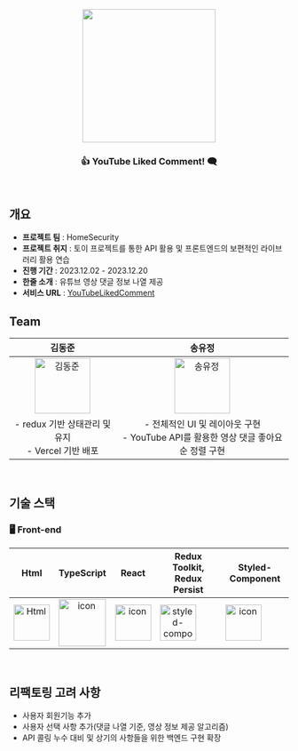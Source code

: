 <div align="center">
  <img src="https://github.com/HomeSecurityTeam/Youtube-Liked-Comment/assets/130089426/86feca5b-e98b-4d7b-ae62-d7d68eddd0a6" width="240">
</div>
<main align="center">
    <h3 align="center">👍 YouTube Liked Comment! 🗨️</h3> 
</main>
<br />


## 개요
* **프로젝트 팀** : HomeSecurity
* **프로젝트 취지** : 토이 프로젝트를 통한 API 활용 및 프론트엔드의 보편적인 라이브러리 활용 연습
* **진행 기간** : 2023.12.02 - 2023.12.20
* **한줄 소개** : 유튜브 영상 댓글 정보 나열 제공
* **서비스 URL** : [YouTubeLikedComment](https://youtube-liked-comment.vercel.app/)

## Team

| 김동준 | 송유정 |
| :------------: | :-------------: |
| <div style="display: flex; justify-content: center; align-items: center;"><img alt="김동준" src="https://static.wikia.nocookie.net/marvelkoreafan/images/2/23/Thor.jpg/revision/latest/scale-to-width-down/900?cb=20150711065518&path-prefix=ko" height="100" width="100" style="display: block;"></div> | <div style="display: flex; justify-content: center; align-items: center;"><img alt="송유정" src="https://m.12inch.co.kr/web/product/big/201903/76e77ee78ee4288fc890f68ae29ba977.jpg" height="100" width="100" style="display: block;"></div> |
| - redux 기반 상태관리 및 유지 <br /> - Vercel 기반 배포 | - 전체적인 UI 및 레이아웃 구현 <br /> - YouTube API를 활용한 영상 댓글 좋아요 순 정렬 구현  |

<br />

## 기술 스택

### <span> 🖥 **Front-end** </span>
| Html | TypeScript | React | Redux Toolkit, Redux Persist | Styled-Component |
| :---: | :---: | :---: | :---: | :---: |
| <img alt="Html" src ="https://upload.wikimedia.org/wikipedia/commons/6/61/HTML5_logo_and_wordmark.svg" width="65" height="65" /> | <div style="display: flex; align-items: flex-start;"><img src="https://techstack-generator.vercel.app/ts-icon.svg" alt="icon" width="85" height="85" /></div> | <div style="display: flex; align-items: flex-start;"><img src="https://techstack-generator.vercel.app/react-icon.svg" alt="icon" width="65" height="65" /></div> | <div style="display: flex; align-items: flex-start;"><img src="https://techstack-generator.vercel.app/redux-icon.svg" alt="styled-components icon" width="65" height="65" /></div> | <div style="display: flex; align-items: flex-start;"><img src="https://i.ibb.co/ydkG6cv/img.png" alt="icon" width="65" height="65" /></div> |

<br />

## 리팩토링 고려 사항

- 사용자 회원기능 추가
- 사용자 선택 사항 추가(댓글 나열 기준, 영상 정보 제공 알고리즘)
- API 콜링 누수 대비 및 상기의 사항들을 위한 백엔드 구현 확장


